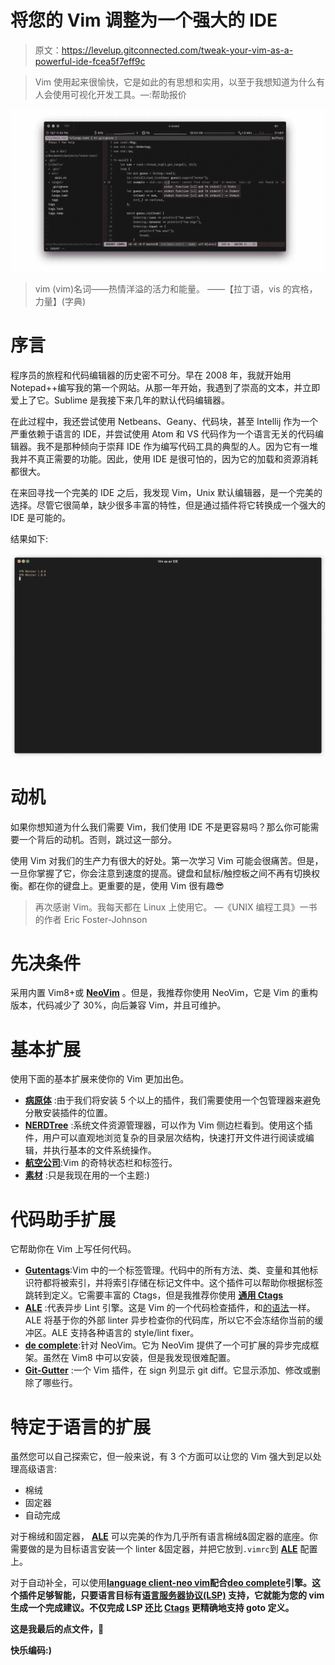 # 将您的 Vim 调整为一个强大的 IDE

> 原文：<https://levelup.gitconnected.com/tweak-your-vim-as-a-powerful-ide-fcea5f7eff9c>

> Vim 使用起来很愉快，它是如此的有思想和实用，以至于我想知道为什么有人会使用可视化开发工具。—:帮助报价

![](img/ef645a2d8444ed77f0fc72366a58b091.png)

> vim (vim)名词——热情洋溢的活力和能量。
> ——【拉丁语，vis 的宾格，力量】(字典)

# 序言

程序员的旅程和代码编辑器的历史密不可分。早在 2008 年，我就开始用 Notepad++编写我的第一个网站。从那一年开始，我遇到了崇高的文本，并立即爱上了它。Sublime 是我接下来几年的默认代码编辑器。

在此过程中，我还尝试使用 Netbeans、Geany、代码块，甚至 Intellij 作为一个严重依赖于语言的 IDE，并尝试使用 Atom 和 VS 代码作为一个语言无关的代码编辑器。我不是那种倾向于崇拜 IDE 作为编写代码工具的典型的人。因为它有一堆我并不真正需要的功能。因此，使用 IDE 是很可怕的，因为它的加载和资源消耗都很大。

在来回寻找一个完美的 IDE 之后，我发现 Vim，Unix 默认编辑器，是一个完美的选择。尽管它很简单，缺少很多丰富的特性，但是通过插件将它转换成一个强大的 IDE 是可能的。

结果如下:

![](img/1361edbf9379f14d359283e566a4b3dd.png)

# 动机

如果你想知道为什么我们需要 Vim，我们使用 IDE 不是更容易吗？那么你可能需要一个背后的动机。否则，跳过这一部分。

使用 Vim 对我们的生产力有很大的好处。第一次学习 Vim 可能会很痛苦。但是，一旦你掌握了它，你会注意到速度的提高。键盘和鼠标/触控板之间不再有切换权衡。都在你的键盘上。更重要的是，使用 Vim 很有趣😎

> 再次感谢 Vim。我每天都在 Linux 上使用它。
> —《UNIX 编程工具》一书的作者 Eric Foster-Johnson

# 先决条件

采用内置 Vim8+或 [**NeoVim**](https://github.com/neovim/neovim) 。但是，我推荐你使用 NeoVim，它是 Vim 的重构版本，代码减少了 30%，向后兼容 Vim，并且可维护。

# 基本扩展

使用下面的基本扩展来使你的 Vim 更加出色。

*   [**病原体**](https://github.com/tpope/vim-pathogen) :由于我们将安装 5 个以上的插件，我们需要使用一个包管理器来避免分散安装插件的位置。
*   [**NERDTree**](https://github.com/preservim/nerdtree) :系统文件资源管理器，可以作为 Vim 侧边栏看到。使用这个插件，用户可以直观地浏览复杂的目录层次结构，快速打开文件进行阅读或编辑，并执行基本的文件系统操作。
*   [**航空公司**](https://github.com/vim-airline/vim-airline):Vim 的奇特状态栏和标签行。
*   [**素材**](https://github.com/kaicataldo/material.vim) :只是我现在用的一个主题:)

# 代码助手扩展

它帮助你在 Vim 上写任何代码。

*   [**Gutentags**](https://github.com/ludovicchabant/vim-gutentags):Vim 中的一个标签管理。代码中的所有方法、类、变量和其他标识符都将被索引，并将索引存储在标记文件中。这个插件可以帮助你根据标签跳转到定义。它需要丰富的 Ctags，但是我推荐你使用 [**通用 Ctags**](https://github.com/universal-ctags/ctags)
*   [**ALE**](https://github.com/dense-analysis/ale) :代表异步 Lint 引擎。这是 Vim 的一个代码检查插件，和[的语法](https://github.com/vim-syntastic/syntastic)一样。ALE 将基于你的外部 linter 异步检查你的代码库，所以它不会冻结你当前的缓冲区。ALE 支持各种语言的 style/lint fixer。
*   [**de complete**](https://github.com/Shougo/deoplete.nvim):针对 NeoVim。它为 NeoVim 提供了一个可扩展的异步完成框架。虽然在 Vim8 中可以安装，但是我发现很难配置。
*   [**Git-Gutter**](https://github.com/airblade/vim-gitgutter) :一个 Vim 插件，在 sign 列显示 git diff。它显示添加、修改或删除了哪些行。

# 特定于语言的扩展

虽然您可以自己探索它，但一般来说，有 3 个方面可以让您的 Vim 强大到足以处理高级语言:

*   棉绒
*   固定器
*   自动完成

对于棉绒和固定器， [**ALE**](https://github.com/dense-analysis/ale) 可以完美的作为几乎所有语言棉绒&固定器的底座。你需要做的是为目标语言安装一个 linter &固定器，并把它放到`.vimrc`到 [**ALE**](https://github.com/dense-analysis/ale) 配置上。

对于自动补全，可以使用[**language client-neo vim**](https://github.com/autozimu/LanguageClient-neovim)**配合[**deo complete**](https://github.com/Shougo/deoplete.nvim)引擎。这个插件足够智能，只要语言目标有[语言服务器协议(LSP)](https://langserver.org/) 支持，它就能为您的 vim 生成一个完成建议。不仅完成 LSP 还比 [**Ctags**](https://github.com/universal-ctags/ctags) 更精确地支持 goto 定义。**

**这是我最后的点文件，🍕**

**快乐编码:)**